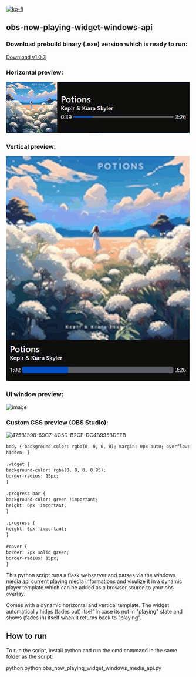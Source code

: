 [![ko-fi](https://ko-fi.com/img/githubbutton_sm.svg)](https://ko-fi.com/K3K314GUP)

## obs-now-playing-widget-windows-api

### Download prebuild binary (.exe) version which is ready to run:

[Download v1.0.3](https://github.com/Crypto90/obs-now-playing-widget-windows-api/releases/download/1.0.3/obs_now_playing_widget_windows_media_api_v1.0.3.zip)


### Horizontal preview:

![til](./preview_horizontal.gif)

### Vertical preview:

![til](./preview_vertical.gif)


### UI window preview:

<img width="402" height="317" alt="image" src="https://github.com/user-attachments/assets/8c59c3ae-4cba-4834-862b-fc37bf68dd04" />


### Custom CSS preview (OBS Studio):
![475B1398-69C7-4C5D-B2CF-DC4B995BDEFB](https://github.com/user-attachments/assets/198bbc66-9ba5-426b-9b70-5b1b0697aff6)
```
body { background-color: rgba(0, 0, 0, 0); margin: 0px auto; overflow: hidden; }

.widget {
background-color: rgba(0, 0, 0, 0.95);
border-radius: 15px;
}

.progress-bar {
background-color: green !important;
height: 6px !important;
}

.progress {
height: 6px !important;
}

#cover {
border: 2px solid green;
border-radius: 15px;
}
```

This python script runs a flask webserver and parses via the windows media api current playing media informations and visulize it in a dynamic player template which can be added as a browser source to your obs overlay.

Comes with a dynamic horizontal and vertical template.
The widget automatically hides (fades out) itself in case its not in "playing" state and shows (fades in) itself when it returns back to "playing".

## How to run
To run the script, install python and run the cmd command in the same folder as the script:

python python obs_now_playing_widget_windows_media_api.py
